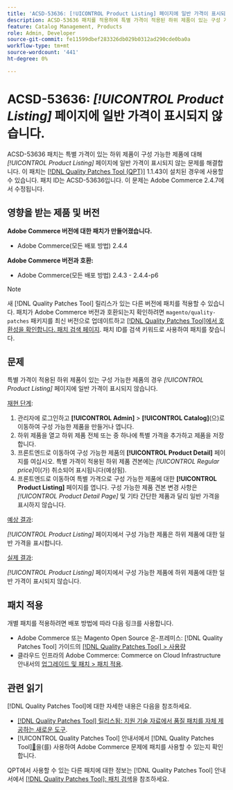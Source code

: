 ```yaml
---
title: 'ACSD-53636: [!UICONTROL Product Listing] 페이지에 일반 가격이 표시되지 않음'
description: ACSD-53636 패치를 적용하여 특별 가격이 적용된 하위 제품이 있는 구성 가능한 제품의 경우 *[!UICONTROL Product Listing]* 페이지에 일반 가격이 표시되지 않는 Adobe Commerce 문제를 해결합니다.
feature: Catalog Management, Products
role: Admin, Developer
source-git-commit: fe11599dbef283326db029b0312ad290cde0ba0a
workflow-type: tm+mt
source-wordcount: '441'
ht-degree: 0%

---
```


# ACSD-53636: *[!UICONTROL Product Listing]* 페이지에 일반 가격이 표시되지 않습니다.

ACSD-53636 패치는 특별 가격이 있는 하위 제품이 구성 가능한 제품에 대해 *[!UICONTROL Product Listing]* 페이지에 일반 가격이 표시되지 않는 문제를 해결합니다. 이 패치는 [[!DNL Quality Patches Tool (QPT)]](https://experienceleague.adobe.com/ko/docs/commerce-knowledge-base/kb/announcements/commerce-announcements/magento-quality-patches-released-new-tool-to-self-serve-quality-patches) 1.1.43이 설치된 경우에 사용할 수 있습니다. 패치 ID는 ACSD-53636입니다. 이 문제는 Adobe Commerce 2.4.7에서 수정됩니다.

## 영향을 받는 제품 및 버전

**Adobe Commerce 버전에 대한 패치가 만들어졌습니다.**

* Adobe Commerce(모든 배포 방법) 2.4.4

**Adobe Commerce 버전과 호환:**

* Adobe Commerce(모든 배포 방법) 2.4.3 - 2.4.4-p6

>[!NOTE]
>
>새 [!DNL Quality Patches Tool] 릴리스가 있는 다른 버전에 패치를 적용할 수 있습니다. 패치가 Adobe Commerce 버전과 호환되는지 확인하려면 `magento/quality-patches` 패키지를 최신 버전으로 업데이트하고 [[!DNL Quality Patches Tool]에서 호환성을 확인합니다. 패치 검색 페이지](https://experienceleague.adobe.com/tools/commerce-quality-patches/index.html?lang=ko). 패치 ID를 검색 키워드로 사용하여 패치를 찾습니다.

## 문제

특별 가격이 적용된 하위 제품이 있는 구성 가능한 제품의 경우 *[!UICONTROL Product Listing]* 페이지에 일반 가격이 표시되지 않습니다.

<u>재현 단계</u>:

1. 관리자에 로그인하고 **[!UICONTROL Admin]** > **[!UICONTROL Catalog]**(으)로 이동하여 구성 가능한 제품을 만들거나 엽니다.
2. 하위 제품을 열고 하위 제품 전체 또는 중 하나에 특별 가격을 추가하고 제품을 저장합니다.
3. 프론트엔드로 이동하여 구성 가능한 제품의 **[!UICONTROL Product Detail]** 페이지를 여십시오. 특별 가격이 적용된 하위 제품 견본에는 *[!UICONTROL Regular price]*&#x200B;이(가) 취소되어 표시됩니다(예상됨).
4. 프론트엔드로 이동하여 특별 가격으로 구성 가능한 제품에 대한 **[!UICONTROL Product Listing]** 페이지를 엽니다. 구성 가능한 제품 견본 변경 사항은 *[!UICONTROL Product Detail Page]* 및 기타 간단한 제품과 달리 일반 가격을 표시하지 않습니다.

<u>예상 결과</u>:

*[!UICONTROL Product Listing]* 페이지에서 구성 가능한 제품은 하위 제품에 대한 일반 가격을 표시합니다.

<u>실제 결과</u>:

*[!UICONTROL Product Listing]* 페이지에서 구성 가능한 제품에 하위 제품에 대한 일반 가격이 표시되지 않습니다.

## 패치 적용

개별 패치를 적용하려면 배포 방법에 따라 다음 링크를 사용합니다.

* Adobe Commerce 또는 Magento Open Source 온-프레미스: [!DNL Quality Patches Tool] 가이드의 [[!DNL Quality Patches Tool] > 사용량](/help/tools/quality-patches-tool/usage.md)
* 클라우드 인프라의 Adobe Commerce: Commerce on Cloud Infrastructure 안내서의 [업그레이드 및 패치 > 패치 적용](https://experienceleague.adobe.com/docs/commerce-cloud-service/user-guide/develop/upgrade/apply-patches.html?lang=ko).

## 관련 읽기

[!DNL Quality Patches Tool]에 대한 자세한 내용은 다음을 참조하세요.

* [[!DNL Quality Patches Tool] 릴리스됨: 지원 기술 자료에서 품질 패치를 자체 제공하는 새로운 도구](https://experienceleague.adobe.com/ko/docs/commerce-knowledge-base/kb/announcements/commerce-announcements/magento-quality-patches-released-new-tool-to-self-serve-quality-patches).
* [!UICONTROL Quality Patches Tool] 안내서에서  [!DNL Quality Patches Tool][&#128279;](/help/tools/quality-patches-tool/patches-available-in-qpt/check-patch-for-magento-issue-with-magento-quality-patches.md)을(를) 사용하여 Adobe Commerce 문제에 패치를 사용할 수 있는지 확인합니다.


QPT에서 사용할 수 있는 다른 패치에 대한 정보는 [!DNL Quality Patches Tool] 안내서에서 [[!DNL Quality Patches Tool]: 패치 검색](https://experienceleague.adobe.com/tools/commerce-quality-patches/index.html?lang=ko)을 참조하세요.
